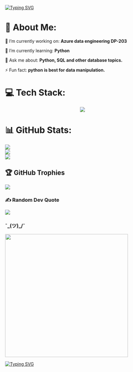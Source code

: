
[![Typing SVG](https://readme-typing-svg.demolab.com?font=roboto+mono&pause=1000&color=CFD5F7&center=true&width=550&lines=Before+i+intro+myself%2C+switch+to+dark+mode.;Hi%2C+I'm+Ian+)](https://git.io/typing-svg)

# 💫 About Me:
🔭 I’m currently working on: **Azure data engineering DP-203**

🌱 I’m currently learning: **Python**

💬 Ask me about: **Python, SQL and other database topics.**

⚡ Fun fact: **python is best for data manipulation.**


# 💻 Tech Stack:

<p align="center">
  <a href="https://skillicons.dev">
    <img src="https://skillicons.dev/icons?i=py,mysql,postgres,git,vscode,mongodb" />
  </a>
</p>

# 📊 GitHub Stats:
![](https://github-readme-stats.vercel.app/api?username=captin01&theme=dark&hide_border=false&include_all_commits=false&count_private=false)<br/>
![](https://github-readme-streak-stats.herokuapp.com/?user=captin01&theme=dark&hide_border=false)<br/>
![](https://github-readme-stats.vercel.app/api/top-langs/?username=captin01&theme=dark&hide_border=false&include_all_commits=false&count_private=false&layout=compact)

## 🏆 GitHub Trophies
![](https://github-profile-trophy.vercel.app/?username=captin01&theme=onedark&no-frame=false&no-bg=true&margin-w=4)

### ✍️ Random Dev Quote
![](https://quotes-github-readme.vercel.app/api?type=horizontal&theme=dark)

### ¯\_(ツ)_/¯
<img src='https://codingbootcamps.io/wp-content/uploads/m27.png' style="height: 400px;"/>


[![Typing SVG](https://readme-typing-svg.demolab.com?font=roboto+mono&pause=2000&color=CFD5F7&center=true&width=550&lines=Thank+you+for+visiting.;+hehe%2C+chatgpt+was+here.+)](https://git.io/typing-svg)
